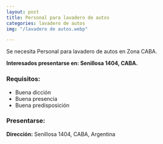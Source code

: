 ```yaml
---
layout: post
title: Personal para lavadero de autos
categories: lavadero de autos
img: "/lavadero de autos.webp"

---
```

Se necesita Personal para lavadero de autos en Zona CABA.

**Interesados presentarse en: Senillosa 1404, CABA.**

### Requisitos:

* Buena dicción
* Buena presencia
* Buena predisposición

### Presentarse:

**Dirección:** Senillosa 1404, CABA, Argentina